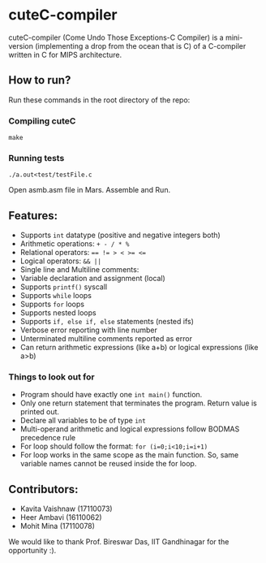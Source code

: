 # cuteC-compiler
cuteC-compiler (Come Undo Those Exceptions-C Compiler) is a mini-version (implementing a drop from the ocean that is C) of a C-compiler written in C for MIPS architecture.

## How to run?
Run these commands in the root directory of the repo:

### Compiling cuteC
```
make
```
### Running tests
```
./a.out<test/testFile.c
```
Open asmb.asm file in Mars. Assemble and Run.

## Features:
- Supports `int` datatype (positive and negative integers both)
- Arithmetic operations: `+ - / * %`
- Relational operators: `== != > < >= <=`
- Logical operators: `&& ||`
- Single line and Multiline comments: 
- Variable declaration and assignment (local)
- Supports `printf()` syscall 
- Supports `while` loops 
- Supports `for` loops
- Supports nested loops
- Supports `if, else if, else` statements (nested ifs)
- Verbose error reporting with line number 
- Unterminated multiline comments reported as error
- Can return arithmetic expressions (like a+b) or logical expressions (like a>b)

### Things to look out for
- Program should have exactly one `int main()` function. 
- Only one return statement that terminates the program. Return value is printed out.
- Declare all variables to be of type `int` 
- Multi-operand arithmetic and logical expressions follow BODMAS precedence rule
- For loop should follow the format: `for (i=0;i<10;i=i+1)`
- For loop works in the same scope as the main function. So, same variable names cannot be reused inside the for loop.

## Contributors:
- Kavita Vaishnaw (17110073)
- Heer Ambavi (16110062)
- Mohit Mina (17110078)

We would like to thank Prof. Bireswar Das, IIT Gandhinagar for the opportunity :).
